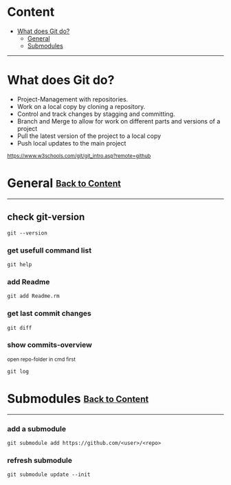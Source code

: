 # <a name="content">Content</a>
- [What does Git do?](#gitinfo)
  - [General](#general)
  - [Submodules](#submodules)

<hr/>

# <a name="gitinfo">What does Git do?</a>
- Project-Management with repositories.
- Work on a local copy by cloning a repository.
- Control and track changes by stagging and committing.
- Branch and Merge to allow for work on different parts and versions of a project
- Pull the latest version of the project to a local copy
- Push local updates to the main project
  
<sup>https://www.w3schools.com/git/git_intro.asp?remote=github</sup>


# <a name="general" align="left">General</a> <sub><sup>[Back to Content](#content)</sup></sub>
<hr/>

## check git-version
```
git --version
```

### get usefull command list
```
git help
```

### add Readme
```
git add Readme.rm
```

### get last commit changes
```
git diff
```

### show commits-overview
<sub>open repo-folder in cmd first</sub>
```
git log
```


# <a name="submodules">Submodules</a> <sub><sup>[Back to Content](#content)</sup></sub>
<hr/>

### add a submodule
```
git submodule add https://github.com/<user>/<repo>
```
### refresh submodule
```
git submodule update --init
```


